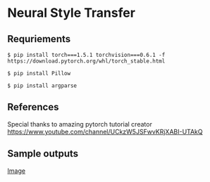 # Neural Style Transfer

## Requriements

```
$ pip install torch===1.5.1 torchvision===0.6.1 -f https://download.pytorch.org/whl/torch_stable.html
```

```
$ pip install Pillow
```

```
$ pip install argparse
```

## References
Special thanks to amazing pytorch tutorial creator
https://www.youtube.com/channel/UCkzW5JSFwvKRjXABI-UTAkQ


## Sample outputs

[Image](images/nst.png)
